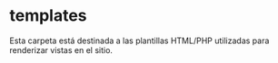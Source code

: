 # templates

Esta carpeta está destinada a las plantillas HTML/PHP utilizadas para renderizar vistas en el sitio.
